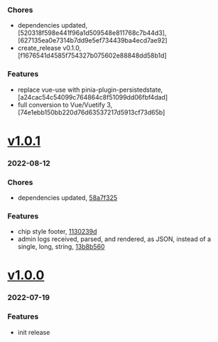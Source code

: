 ### Chores
+ dependencies updated, [520318f598e441f96a1d509548e811768c7b44d3], [627135ea0e7314b7dd9e5ef734439ba4ecd7ae92]
+ create_release v0.1.0, [f1676541d4585f754327b075602e88848dd58b1d]

### Features
+ replace vue-use with pinia-plugin-persistedstate, [a24cac54c54099c764864c8f51099dd06fbf4dad]
+ full conversion to Vue/Vuetify 3, [74e1ebb150bb220d76d63537217d5913cf73d65b]

# <a href='https://github.com/mrjackwills/mealpedant_vue/releases/tag/v1.0.1'>v1.0.1</a>
### 2022-08-12

### Chores
+ dependencies updated, [58a7f325](https://github.com/mrjackwills/mealpedant_vue/commit/58a7f3254e485476423069fa89162de772807b1d)

### Features
+ chip style footer, [1130239d](https://github.com/mrjackwills/mealpedant_vue/commit/1130239d4c25577c74f028afff9621460ec9ef90)
+ admin logs received, parsed, and rendered, as JSON, instead of a single, long, string, [13b8b560](https://github.com/mrjackwills/mealpedant_vue/commit/13b8b560c385b5c60949cf739b92057afc0ba3c2)

# <a href='https://github.com/mrjackwills/mealpedant_vue/releases/tag/v1.0.0'>v1.0.0</a>
### 2022-07-19

### Features
+ init release
